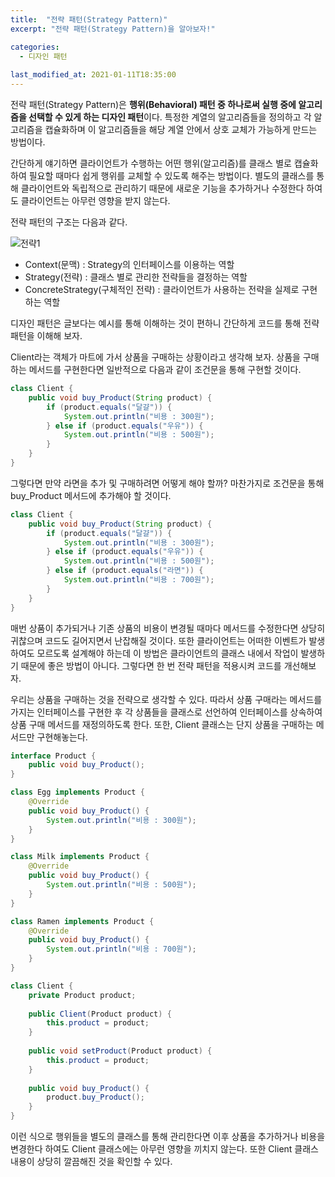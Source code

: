 ```yaml
---
title:  "전략 패턴(Strategy Pattern)"
excerpt: "전략 패턴(Strategy Pattern)을 알아보자!"

categories:
  - 디자인 패턴
  
last_modified_at: 2021-01-11T18:35:00
---
```


전략 패턴(Strategy Pattern)은 **행위(Behavioral) 패턴 중 하나로써 실행 중에 알고리즘을 선택할 수 있게 하는 디자인 패턴**이다. 특정한 계열의 알고리즘들을 정의하고 각 알고리즘을 캡슐화하며 이 알고리즘들을 해당 계열 안에서 상호 교체가 가능하게 만드는 방법이다.  

간단하게 얘기하면 클라이언트가 수행하는 어떤 행위(알고리즘)를 클래스 별로 캡슐화하여 필요할 때마다 쉽게 행위를 교체할 수 있도록 해주는 방법이다. 별도의 클래스를 통해 클라이언트와 독립적으로 관리하기 때문에 새로운 기능을 추가하거나 수정한다 하여도 클라이언트는 아무런 영향을 받지 않는다.  

전략 패턴의 구조는 다음과 같다.  

![전략1](https://user-images.githubusercontent.com/53072057/104142207-de84ab80-53fd-11eb-8e90-a56d815267dd.JPG)  

* Context(문맥) : Strategy의 인터페이스를 이용하는 역할  
* Strategy(전략) : 클래스 별로 관리한 전략들을 결정하는 역할  
* ConcreteStrategy(구체적인 전략) : 클라이언트가 사용하는 전략을 실제로 구현하는 역할  

디자인 패턴은 글보다는 예시를 통해 이해하는 것이 편하니 간단하게 코드를 통해 전략 패턴을 이해해 보자.  

Client라는 객체가 마트에 가서 상품을 구매하는 상황이라고 생각해 보자. 상품을 구매하는 메서드를 구현한다면 일반적으로 다음과 같이 조건문을 통해 구현할 것이다.  

```java
class Client {
	public void buy_Product(String product) {
		if (product.equals("달걀")) {
			System.out.println("비용 : 300원");
		} else if (product.equals("우유")) {
			System.out.println("비용 : 500원");
		}
	}
}
```

그렇다면 만약 라면을 추가 및 구매하려면 어떻게 해야 할까? 마찬가지로 조건문을 통해 buy_Product 메서드에 추가해야 할 것이다.  

```java
class Client {
	public void buy_Product(String product) {
		if (product.equals("달걀")) {
			System.out.println("비용 : 300원");
		} else if (product.equals("우유")) {
			System.out.println("비용 : 500원");
		} else if (product.equals("라면")) {
			System.out.println("비용 : 700원");
		}
	}
}
```

매번 상품이 추가되거나 기존 상품의 비용이 변경될 때마다 메서드를 수정한다면 상당히 귀찮으며 코드도 길어지면서 난잡해질 것이다. 또한 클라이언트는 어떠한 이벤트가 발생하여도 모르도록 설계해야 하는데 이 방법은 클라이언트의 클래스 내에서 작업이 발생하기 때문에 좋은 방법이 아니다. 그렇다면 한 번 전략 패턴을 적용시켜 코드를 개선해보자.  

우리는 상품을 구매하는 것을 전략으로 생각할 수 있다. 따라서 상품 구매라는 메서드를 가지는 인터페이스를 구현한 후 각 상품들을 클래스로 선언하여 인터페이스를 상속하여 상품 구매 메서드를 재정의하도록 한다. 또한, Client 클래스는 단지 상품을 구매하는 메서드만 구현해놓는다.  

```java
interface Product {
	public void buy_Product();
}

class Egg implements Product {
	@Override
	public void buy_Product() {
		System.out.println("비용 : 300원");
	}
}

class Milk implements Product {
	@Override
	public void buy_Product() {
		System.out.println("비용 : 500원");
	}
}

class Ramen implements Product {
	@Override
	public void buy_Product() {
		System.out.println("비용 : 700원");
	}
}

class Client {
	private Product product;
	
	public Client(Product product) {
		this.product = product;
	}
	
	public void setProduct(Product product) {
		this.product = product;
	}
	
	public void buy_Product() {
		product.buy_Product();
	}
}
```

이런 식으로 행위들을 별도의 클래스를 통해 관리한다면 이후 상품을 추가하거나 비용을 변경한다 하여도 Client 클래스에는 아무런 영향을 끼치지 않는다. 또한 Client 클래스 내용이 상당히 깔끔해진 것을 확인할 수 있다. 
